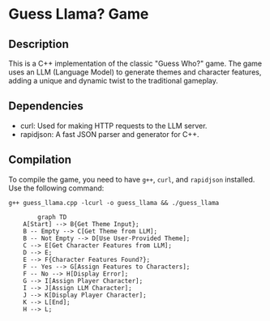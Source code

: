 # Guess Llama? Game

## Description

This is a C++ implementation of the classic "Guess Who?" game. The game uses an LLM (Language Model) to generate themes and character features, adding a unique and dynamic twist to the traditional gameplay.

## Dependencies

-   curl: Used for making HTTP requests to the LLM server.
-   rapidjson: A fast JSON parser and generator for C++.

## Compilation

To compile the game, you need to have `g++`, `curl`, and `rapidjson` installed. Use the following command:

`g++ guess_llama.cpp -lcurl -o guess_llama && ./guess_llama`


```mermaid
        graph TD
    A[Start] --> B{Get Theme Input};
    B -- Empty --> C[Get Theme from LLM];
    B -- Not Empty --> D[Use User-Provided Theme];
    C --> E[Get Character Features from LLM];
    D --> E;
    E --> F{Character Features Found?};
    F -- Yes --> G[Assign Features to Characters];
    F -- No --> H[Display Error];
    G --> I[Assign Player Character];
    I --> J[Assign LLM Character];
    J --> K[Display Player Character];
    K --> L[End];
    H --> L;
```
